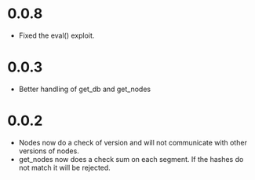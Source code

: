 0.0.8
=====

* Fixed the eval() exploit. 

0.0.3
=====

* Better handling of get_db and get_nodes

0.0.2
=====

* Nodes now do a check of version and will not communicate with other versions of nodes.
* get_nodes now does a check sum on each segment. If the hashes do not match it will be rejected.

